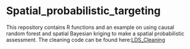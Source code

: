 # Spatial_probabilistic_targeting
This repository contains R functions and an example on using causal random forest and spatial Bayesian kriging to make a spatial probabilistic assessment. The cleaning code can be found here:<a href="https://htmlpreview.github.io/?https://github.com/EiA2030-ex-ante/Spatial_probabilistic_targeting/blob/main/LDS_cleaning_wheat_public.html" target="_blank">LDS_Cleaning</a>
